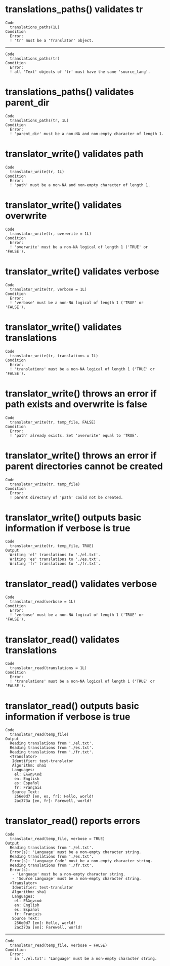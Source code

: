 # translations_paths() validates tr

    Code
      translations_paths(1L)
    Condition
      Error:
      ! 'tr' must be a 'Translator' object.

---

    Code
      translations_paths(tr)
    Condition
      Error:
      ! all 'Text' objects of 'tr' must have the same 'source_lang'.

# translations_paths() validates parent_dir

    Code
      translations_paths(tr, 1L)
    Condition
      Error:
      ! 'parent_dir' must be a non-NA and non-empty character of length 1.

# translator_write() validates path

    Code
      translator_write(tr, 1L)
    Condition
      Error:
      ! 'path' must be a non-NA and non-empty character of length 1.

# translator_write() validates overwrite

    Code
      translator_write(tr, overwrite = 1L)
    Condition
      Error:
      ! 'overwrite' must be a non-NA logical of length 1 ('TRUE' or 'FALSE').

# translator_write() validates verbose

    Code
      translator_write(tr, verbose = 1L)
    Condition
      Error:
      ! 'verbose' must be a non-NA logical of length 1 ('TRUE' or 'FALSE').

# translator_write() validates translations

    Code
      translator_write(tr, translations = 1L)
    Condition
      Error:
      ! 'translations' must be a non-NA logical of length 1 ('TRUE' or 'FALSE').

# translator_write() throws an error if path exists and overwrite is false

    Code
      translator_write(tr, temp_file, FALSE)
    Condition
      Error:
      ! 'path' already exists. Set 'overwrite' equal to 'TRUE'.

# translator_write() throws an error if parent directories cannot be created

    Code
      translator_write(tr, temp_file)
    Condition
      Error:
      ! parent directory of 'path' could not be created.

# translator_write() outputs basic information if verbose is true

    Code
      translator_write(tr, temp_file, TRUE)
    Output
      Writing 'el' translations to './el.txt'.
      Writing 'es' translations to './es.txt'.
      Writing 'fr' translations to './fr.txt'.

# translator_read() validates verbose

    Code
      translator_read(verbose = 1L)
    Condition
      Error:
      ! 'verbose' must be a non-NA logical of length 1 ('TRUE' or 'FALSE').

# translator_read() validates translations

    Code
      translator_read(translations = 1L)
    Condition
      Error:
      ! 'translations' must be a non-NA logical of length 1 ('TRUE' or 'FALSE').

# translator_read() outputs basic information if verbose is true

    Code
      translator_read(temp_file)
    Output
      Reading translations from './el.txt'.
      Reading translations from './es.txt'.
      Reading translations from './fr.txt'.
      <Translator>
       Identifier: test-translator
       Algorithm: sha1
       Languages:
        el: Ελληνικά
        en: English
        es: Español
        fr: Français
       Source Text:
        256e0d7 [en, es, fr]: Hello, world!
        2ac373a [en, fr]: Farewell, world!

# translator_read() reports errors

    Code
      translator_read(temp_file, verbose = TRUE)
    Output
      Reading translations from './el.txt'.
      Error(s): 'Language' must be a non-empty character string.
      Reading translations from './es.txt'.
      Error(s): 'Language Code' must be a non-empty character string.
      Reading translations from './fr.txt'.
      Error(s): 
       - 'Language' must be a non-empty character string.
       - 'Source Language' must be a non-empty character string.
      <Translator>
       Identifier: test-translator
       Algorithm: sha1
       Languages:
        el: Ελληνικά
        en: English
        es: Español
        fr: Français
       Source Text:
        256e0d7 [en]: Hello, world!
        2ac373a [en]: Farewell, world!

---

    Code
      translator_read(temp_file, verbose = FALSE)
    Condition
      Error:
      ! in './el.txt': 'Language' must be a non-empty character string.

